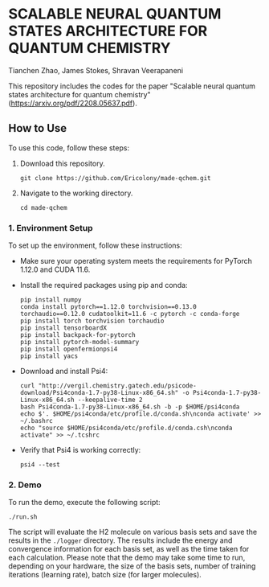 # SCALABLE NEURAL QUANTUM STATES ARCHITECTURE FOR QUANTUM CHEMISTRY

Tianchen Zhao, James Stokes, Shravan Veerapaneni

This repository includes the codes for the paper "Scalable neural quantum states architecture for quantum chemistry" (https://arxiv.org/pdf/2208.05637.pdf).

## How to Use

To use this code, follow these steps:

1. Download this repository.

    ```
    git clone https://github.com/Ericolony/made-qchem.git
    ```

2. Navigate to the working directory.

    ```
    cd made-qchem
    ```

### 1. Environment Setup

To set up the environment, follow these instructions:

- Make sure your operating system meets the requirements for PyTorch 1.12.0 and CUDA 11.6.

- Install the required packages using pip and conda:

    ```
    pip install numpy
    conda install pytorch==1.12.0 torchvision==0.13.0 torchaudio==0.12.0 cudatoolkit=11.6 -c pytorch -c conda-forge
    pip install torch torchvision torchaudio
    pip install tensorboardX
    pip install backpack-for-pytorch
    pip install pytorch-model-summary
    pip install openfermionpsi4
    pip install yacs
    ```

- Download and install Psi4:

    ```
    curl "http://vergil.chemistry.gatech.edu/psicode-download/Psi4conda-1.7-py38-Linux-x86_64.sh" -o Psi4conda-1.7-py38-Linux-x86_64.sh --keepalive-time 2
    bash Psi4conda-1.7-py38-Linux-x86_64.sh -b -p $HOME/psi4conda
    echo $'. $HOME/psi4conda/etc/profile.d/conda.sh\nconda activate' >> ~/.bashrc
    echo "source $HOME/psi4conda/etc/profile.d/conda.csh\nconda activate" >> ~/.tcshrc
    ```

- Verify that Psi4 is working correctly:

    ```
    psi4 --test
    ```

### 2. Demo

To run the demo, execute the following script:

```
./run.sh
```

The script will evaluate the H2 molecule on various basis sets and save the results in the `./logger` directory. The results include the energy and convergence information for each basis set, as well as the time taken for each calculation. Please note that the demo may take some time to run, depending on your hardware, the size of the basis sets, number of training iterations (learning rate), batch size (for larger molecules).

